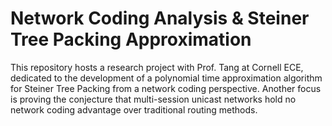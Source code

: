 #  Network Coding Analysis & Steiner Tree Packing Approximation
This repository hosts a research project with Prof. Tang at Cornell ECE, dedicated to the development of a polynomial time approximation algorithm for Steiner Tree Packing  from a network coding perspective. Another focus is proving the conjecture that multi-session unicast networks hold no network coding advantage over traditional routing methods.
